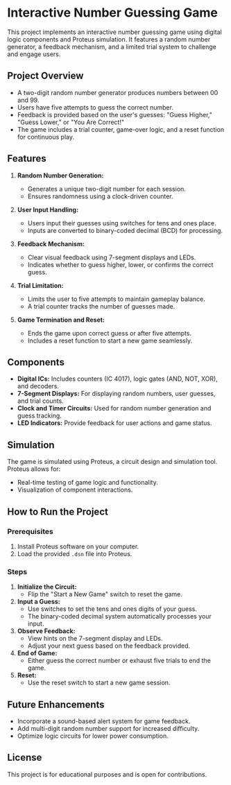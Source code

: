 # Interactive Number Guessing Game

This project implements an interactive number guessing game using digital logic components and Proteus simulation. It features a random number generator, a feedback mechanism, and a limited trial system to challenge and engage users.

## Project Overview
- A two-digit random number generator produces numbers between 00 and 99.
- Users have five attempts to guess the correct number.
- Feedback is provided based on the user's guesses: "Guess Higher," "Guess Lower," or "You Are Correct!"
- The game includes a trial counter, game-over logic, and a reset function for continuous play.

## Features
1. **Random Number Generation:**
   - Generates a unique two-digit number for each session.
   - Ensures randomness using a clock-driven counter.

2. **User Input Handling:**
   - Users input their guesses using switches for tens and ones place.
   - Inputs are converted to binary-coded decimal (BCD) for processing.

3. **Feedback Mechanism:**
   - Clear visual feedback using 7-segment displays and LEDs.
   - Indicates whether to guess higher, lower, or confirms the correct guess.

4. **Trial Limitation:**
   - Limits the user to five attempts to maintain gameplay balance.
   - A trial counter tracks the number of guesses made.

5. **Game Termination and Reset:**
   - Ends the game upon correct guess or after five attempts.
   - Includes a reset function to start a new game seamlessly.

## Components
- **Digital ICs:** Includes counters (IC 4017), logic gates (AND, NOT, XOR), and decoders.
- **7-Segment Displays:** For displaying random numbers, user guesses, and trial counts.
- **Clock and Timer Circuits:** Used for random number generation and guess tracking.
- **LED Indicators:** Provide feedback for user actions and game status.

## Simulation
The game is simulated using Proteus, a circuit design and simulation tool. Proteus allows for:
- Real-time testing of game logic and functionality.
- Visualization of component interactions.

## How to Run the Project
### Prerequisites
1. Install Proteus software on your computer.
2. Load the provided `.dsn` file into Proteus.

### Steps
1. **Initialize the Circuit:**
   - Flip the "Start a New Game" switch to reset the game.
2. **Input a Guess:**
   - Use switches to set the tens and ones digits of your guess.
   - The binary-coded decimal system automatically processes your input.
3. **Observe Feedback:**
   - View hints on the 7-segment display and LEDs.
   - Adjust your next guess based on the feedback provided.
4. **End of Game:**
   - Either guess the correct number or exhaust five trials to end the game.
5. **Reset:**
   - Use the reset switch to start a new game session.

## Future Enhancements
- Incorporate a sound-based alert system for game feedback.
- Add multi-digit random number support for increased difficulty.
- Optimize logic circuits for lower power consumption.

## License
This project is for educational purposes and is open for contributions.
